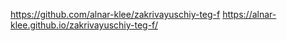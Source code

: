 https://github.com/alnar-klee/zakrivayuschiy-teg-f
https://alnar-klee.github.io/zakrivayuschiy-teg-f/
